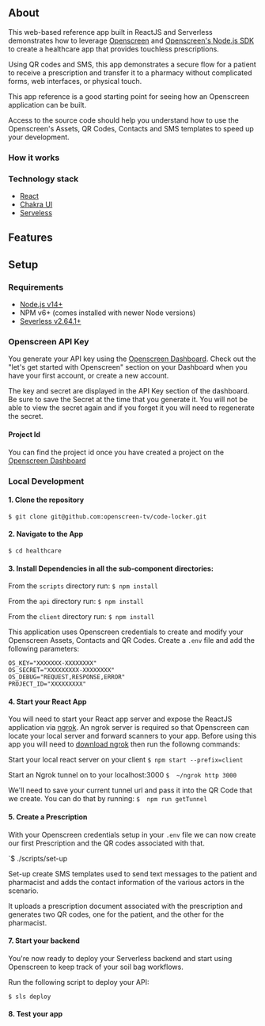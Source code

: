 
## About

This web-based reference app built in ReactJS and Serverless demonstrates how to leverage
[Openscreen](https://www.openscreen.com) and 
[Openscreen's Node.js SDK](https://www.docs.openscreen.com) to create a healthcare
app that provides touchless prescriptions.
 
Using QR codes and SMS, this app demonstrates a secure flow for a patient to
receive a prescription and transfer it to a pharmacy without complicated forms, web interfaces,
or physical touch.

This app reference is a good starting point for seeing how an Openscreen application can be built.

Access to the source code should help you understand how to use the Openscreen's Assets, 
QR Codes, Contacts and SMS templates to speed up your development.

### How it works

### Technology stack

-   [React](https://reactjs.org/)
-   [Chakra UI](https://chakra-ui.com/)
-   [Serveless](https://www.serverless.com/framework/docs/getting-started)

## Features

## Setup

### Requirements

-   [Node.js v14+](https://nodejs.org/en/download/)
-   NPM v6+ (comes installed with newer Node versions)
-   [Severless v2.64.1+](https://www.serverless.com/framework/docs/getting-started)

### Openscreen API Key

You generate your API key using the [Openscreen Dashboard](https://www.app.openscreen.com).
Check out the "let's get started with Openscreen" section on your Dashboard when you
have your first account, or create a new account.

The key and secret are displayed in the API Key section of the dashboard.
Be sure to save the Secret at the time that you generate it.
You will not be able to view the secret again and if you forget it you 
will need to regenerate the secret.

#### Project Id

You can find the project id once you have created a project on the [Openscreen Dashboard](https://www.app.openscreen.com)

### Local Development

#### 1. Clone the repository

`$ git clone git@github.com:openscreen-tv/code-locker.git`

#### 2. Navigate to the App

`$ cd healthcare`

#### 3. Install Dependencies in all the sub-component directories:

From the `scripts` directory run:
`$ npm install`

From the `api` directory run:
`$ npm install`

From the `client` directory run:
`$ npm install`

This application uses Openscreen credentials to create and modify your Openscreen Assets, Contacts and QR Codes. Create a  `.env` file and add the following parameters:

```
OS_KEY="XXXXXXX-XXXXXXXX"
OS_SECRET="XXXXXXXXX-XXXXXXXX"
OS_DEBUG="REQUEST,RESPONSE,ERROR"
PROJECT_ID="XXXXXXXXX"
```

#### 4. Start your React App

You will need to start your React app server and expose the ReactJS application via  [ngrok](https://ngrok.com/). An ngrok server is required so that Openscreen can locate your local server and forward scanners to your app. Before using this app you will need to [download ngrok](https://ngrok.com/download) then run the followng commands:

Start your local react server on your client
`$ npm start --prefix=client`

Start an Ngrok tunnel on to your localhost:3000
`$  ~/ngrok http 3000`

We'll need to save your current tunnel url and pass it into the QR Code that we create. You can do that by running:
`$  npm run getTunnel`

#### 5. Create a Prescription

With your Openscreen credentials setup in your `.env` file we can now create our first 
Prescription and the QR codes associated with that.

`$ ./scripts/set-up

Set-up create SMS templates used to send text messages to the patient and pharmacist and 
adds the contact information of the various actors in the scenario.

It uploads a prescription document associated with the prescription and generates two QR codes,
one for the patient, and the other for the pharmacist.

#### 7. Start your backend

You're now ready to deploy your Serverless backend and start using Openscreen to keep track of your soil bag workflows. 

Run the following script to deploy your API:

`$ sls deploy`

#### 8. Test your app


